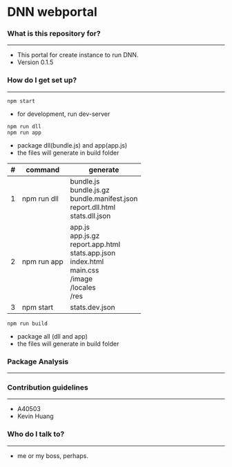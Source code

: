 # DNN webportal #



### What is this repository for? ###
------
* This portal for create instance to run DNN.
* Version 0.1.5

### How do I get set up? ###
------
```
npm start
```
* for development, run dev-server

```
npm run dll
npm run app
```
* package dll(bundle.js) and app(app.js)
* the files will generate in build folder

|#|command|generate|
| - | --------- | ------------ |
| 1 |npm run dll|bundle.js<br>bundle.js.gz<br>bundle.manifest.json<br>report.dll.html<br>stats.dll.json|
| 2 |npm run app|app.js<br>app.js.gz<br>report.app.html<br>stats.app.json<br>index.html<br>main.css<br>/image<br>/locales<br>/res|
| 3 |npm start  |stats.dev.json|

```
npm run build
```
* package all (dll and app)
* the files will generate in build folder

### Package Analysis ###
------



### Contribution guidelines ###
------
* A40503
* Kevin Huang

### Who do I talk to? ###
------
* me or my boss, perhaps.